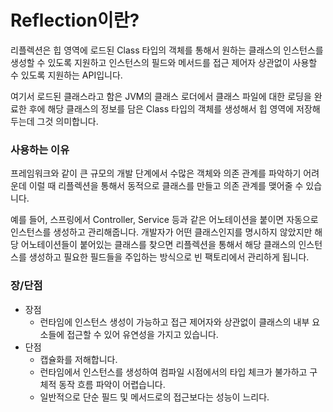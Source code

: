 # Reflection이란?

리플렉션은 힙 영역에 로드된 Class 타입의 객체를 통해서 원하는 클래스의 인스턴스를 생성할 수 있도록 지원하고 인스턴스의 필드와 메서드를 접근 제어자 상관없이 사용할  수 있도록 지원하는 API입니다.

여기서 로드된 클래스라고 함은 JVM의 클래스 로더에서 클래스 파일에 대한 로딩을 완료한 후에 해당 클래스의 정보를 담은 Class 타입의 객체를 생성해서 힙 영역에 저장해두는데 그것 의미합니다.

### 사용하는 이유

프레임워크와 같이 큰 규모의 개발 단계에서 수많은 객체와 의존 관계를 파악하기 어려운데 이럴 때 리플렉션을 통해서 동적으로 클래스를 만들고 의존 관계를 맺어줄 수 있습니다.

예를 들어, 스프링에서 Controller, Service 등과 같은 어노테이션을 붙이면 자동으로 인스턴스를 생성하고 관리해줍니다. 개발자가 어떤 클래스인지를 명시하지 않았지만 해당 어노테이션들이 붙어있는 클래스를 찾으면 리플렉션을 통해서 해당 클래스의 인스턴스를 생성하고 필요한 필드들을 주입하는 방식으로 빈 팩토리에서 관리하게 됩니다.

### 장/단점

- 장점
    - 런타임에 인스턴스 생성이 가능하고 접근 제어자와 상관없이 클래스의 내부 요소들에 접근할 수 있어 유연성을 가지고 있습니다.
- 단점
    - 캡슐화를 저해합니다.
    - 런타임에서 인스턴스를 생성하여 컴파일 시점에서의 타입 체크가 불가하고 구체적 동작 흐름 파악이 어렵습니다.
    - 일반적으로 단순 필드 및 메서드로의 접근보다는 성능이 느리다.

